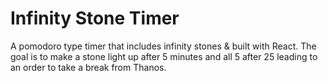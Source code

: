 # Infinity Stone Timer
A pomodoro type timer that includes infinity stones &amp; built with React. 
The goal is to make a stone light up after 5 minutes and all 5 after 25 leading to an order to take a break from Thanos.
